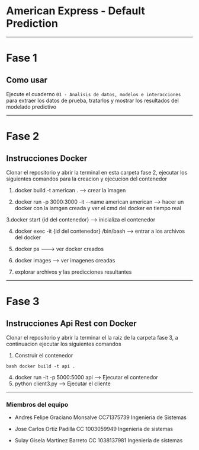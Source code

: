 # American Express - Default Prediction
-----------------------------
# Fase 1
## Como usar
Ejecute el cuaderno `01 - Analisis de datos, modelos e interacciones` para extraer los datos de prueba, tratarlos y mostrar los resultados del modelado predictivo

-------------
# Fase 2
## Instrucciones Docker
Clonar el repositorio y abrir la terminal en esta carpeta fase 2, ejecutar los siguientes comandos para la creacion y ejecucion del contenedor

1. docker build -t american . --> crear la imagen

2. docker run -p 3000:3000 -it --name american american --> hacer un docker con la iamgen creada y ver el cmd del docker en tiempo real

3.docker start {id del contenedor} --> inicializa el contenedor 

4. docker exec -it {id del contenedor} /bin/bash --> entrar a los archivos del docker

5. docker ps ---> ver docker creados

6. docker images --> ver imagenes creadas

7. explorar archivos y las predicciones resultantes

-------------
# Fase 3
## Instrucciones Api Rest con Docker
Clonar el repositorio y abrir la terminar el la raiz de la carpeta fase 3, a continuacion ejecutar los siguientes comandos

1. Construir el contenedor

   
 ```bash docker build -t api . ```

4. docker run -it -p 5000:5000 api  --> Ejecutar el contenedor
5. python client3.py  --> Ejecutar el cliente



-------------
### Miembros del equipo

- Andres Felipe Graciano Monsalve CC71375739 Ingeniería de Sistemas

- Jose Carlos Ortiz Padilla CC 1003059949 Ingeniería de sistemas

- Sulay Gisela Martínez Barreto CC 1038137981 Ingeniería de sistemas
